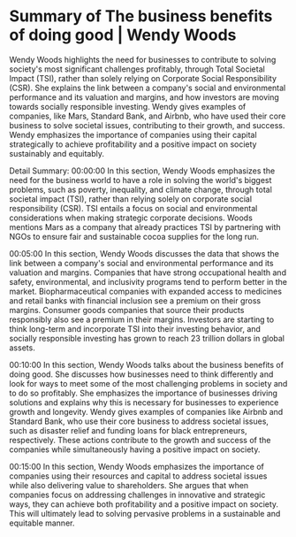 # Summary of The business benefits of doing good | Wendy Woods

Wendy Woods highlights the need for businesses to contribute to solving society's most significant challenges profitably, through Total Societal Impact (TSI), rather than solely relying on Corporate Social Responsibility (CSR). She explains the link between a company's social and environmental performance and its valuation and margins, and how investors are moving towards socially responsible investing. Wendy gives examples of companies, like Mars, Standard Bank, and Airbnb, who have used their core business to solve societal issues, contributing to their growth, and success. Wendy emphasizes the importance of companies using their capital strategically to achieve profitability and a positive impact on society sustainably and equitably.

Detail Summary: 
00:00:00
In this section, Wendy Woods emphasizes the need for the business world to have a role in solving the world's biggest problems, such as poverty, inequality, and climate change, through total societal impact (TSI), rather than relying solely on corporate social responsibility (CSR). TSI entails a focus on social and environmental considerations when making strategic corporate decisions. Woods mentions Mars as a company that already practices TSI by partnering with NGOs to ensure fair and sustainable cocoa supplies for the long run.

00:05:00
In this section, Wendy Woods discusses the data that shows the link between a company's social and environmental performance and its valuation and margins. Companies that have strong occupational health and safety, environmental, and inclusivity programs tend to perform better in the market. Biopharmaceutical companies with expanded access to medicines and retail banks with financial inclusion see a premium on their gross margins. Consumer goods companies that source their products responsibly also see a premium in their margins. Investors are starting to think long-term and incorporate TSI into their investing behavior, and socially responsible investing has grown to reach 23 trillion dollars in global assets.

00:10:00
In this section, Wendy Woods talks about the business benefits of doing good. She discusses how businesses need to think differently and look for ways to meet some of the most challenging problems in society and to do so profitably. She emphasizes the importance of businesses driving solutions and explains why this is necessary for businesses to experience growth and longevity. Wendy gives examples of companies like Airbnb and Standard Bank, who use their core business to address societal issues, such as disaster relief and funding loans for black entrepreneurs, respectively. These actions contribute to the growth and success of the companies while simultaneously having a positive impact on society.

00:15:00
In this section, Wendy Woods emphasizes the importance of companies using their resources and capital to address societal issues while also delivering value to shareholders. She argues that when companies focus on addressing challenges in innovative and strategic ways, they can achieve both profitability and a positive impact on society. This will ultimately lead to solving pervasive problems in a sustainable and equitable manner.

